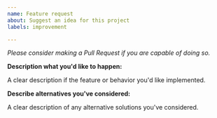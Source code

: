 ```yaml
---
name: Feature request
about: Suggest an idea for this project
labels: improvement

---
```


*Please consider making a Pull Request if you are capable of doing so.*

**Description what you'd like to happen:**

A clear description if the feature or behavior you'd like implemented.

**Describe alternatives you've considered:**

A clear description of any alternative solutions you've considered.